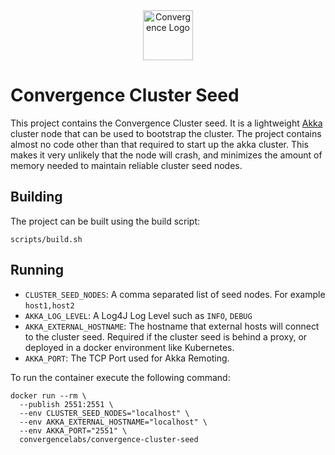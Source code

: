 <div align="center">
  <img alt="Convergence Logo" height="80" src="https://convergence.io/assets/img/convergence-logo.png" >
</div>

# Convergence Cluster Seed
This project contains the Convergence Cluster seed. It is a lightweight [Akka](https://akka.io/) cluster node that can be used to bootstrap the cluster. The project contains almost no code other than that required to start up the akka cluster. This makes it very unlikely that the node will crash, and minimizes the amount of memory needed to maintain reliable cluster seed nodes.

## Building
The project can be built using the build script:

```shell script
scripts/build.sh
```

## Running

- `CLUSTER_SEED_NODES`: A comma separated list of seed nodes. For example `host1,host2`
- `AKKA_LOG_LEVEL`: A Log4J Log Level such as `INFO`, `DEBUG`
- `AKKA_EXTERNAL_HOSTNAME`: The hostname that external hosts will connect to the cluster seed. Required if the cluster seed is behind a proxy, or deployed in a docker environment like Kubernetes.
- `AKKA_PORT`: The TCP Port used for Akka Remoting.

To run the container execute the following command:

```shell script
docker run --rm \
  --publish 2551:2551 \
  --env CLUSTER_SEED_NODES="localhost" \
  --env AKKA_EXTERNAL_HOSTNAME="localhost" \
  --env AKKA_PORT="2551" \
  convergencelabs/convergence-cluster-seed
```
